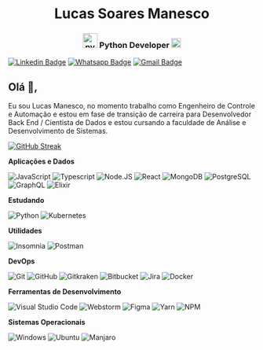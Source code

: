 <h1 align="center">Lucas Soares Manesco</h1>
<h3 align="center"><img src=" https://cdn3.iconfinder.com/data/icons/logos-and-brands-adobe/512/267_Python-512.png" alt="python" width="30" height="30"/> Python Developer <img src=" https://e7.pngegg.com/pngimages/593/987/png-clipart-graphics-computer-icons-symbol-data-science-symbol-miscellaneous-logo.png" alt="nodejs" width="20" height="20"/></h3>


[![Linkedin Badge](https://img.shields.io/badge/-Linkedin-6633cc?style=flat-square&logo=Linkedin&logoColor=white&color=black&link=https://www.linkedin.com/in/lucas-manesco//)]( https://www.linkedin.com/in/lucas-manesco/)
[![Whatsapp Badge](https://img.shields.io/badge/-WhatsApp-6633cc?style=flat-square&logo=Whatsapp&logoColor=white&color=black&link=https://whats.link/lucasmanesco)](https://whats.link/lucasmanesco)
[![Gmail Badge](https://img.shields.io/badge/-Gmail-c14438?style=flat-square&logo=Gmail&logoColor=white&color=black&link=mailto:ricardocarvalho606@gmail.com)](mailto:duduxss3@gmail.com)
## Olá 👋, 
Eu sou Lucas Manesco, no momento trabalho como Engenheiro de Controle e Automação e estou em fase de transição de carreira para Desenvolvedor Back End / Cientista de Dados e estou cursando a faculdade de Análise e Desenvolvimento de Sistemas.
 
[![GitHub Streak](https://github-readme-streak-stats.herokuapp.com/?user=LucasManesco-99&theme=dark)](https://git.io/streak-stats)


**Aplicações e Dados**
 
  ![JavaScript](https://img.shields.io/badge/-JavaScript-333333?style=flat&logo=javascript)
  ![Typescript](https://img.shields.io/badge/-Typescript-333333?style=flat&logo=typescript)
  ![Node.JS](https://img.shields.io/badge/-Node.JS-333333?style=flat&logo=node.js)
  ![React](https://img.shields.io/badge/-React-333333?style=flat&logo=react)
  ![MongoDB](https://img.shields.io/badge/-MongoDB-333333?style=flat&logo=Mongodb)
  ![PostgreSQL](https://img.shields.io/badge/-PostgreSQL-333333?style=flat&logo=postgresql)
  ![GraphQL](https://img.shields.io/badge/-Graphql-333333?style=flat&logo=graphql&logoColor=da0093)
  ![Elixir](https://img.shields.io/badge/-Elixir-333333?style=flat&logo=elixir&logoColor=4d305f)
  
**Estudando**
  
  ![Python]( https://img.shields.io/badge/-Python-333333?style=flat&logo=Python)
  ![Kubernetes](https://img.shields.io/badge/-Kubernetes-333333?style=flat&logo=kubernetes&logoColor=3069de)
  
**Utilidades**

  ![Insomnia](https://img.shields.io/badge/-Insomnia-333333?style=flat&logo=insomnia)
  ![Postman](https://img.shields.io/badge/-Postman-333333?style=flat&logo=postman)

**DevOps**

  ![Git](https://img.shields.io/badge/-Git-333333?style=flat&logo=git)
  ![GitHub](https://img.shields.io/badge/-GitHub-333333?style=flat&logo=github)
  ![Gitkraken](https://img.shields.io/badge/-Gitkraken-333333?style=flat&logo=Gitkraken)
  ![Bitbucket](https://img.shields.io/badge/-Bitbucket-333333?style=flat&logo=Bitbucket&logoColor=blue)
  ![Jira](https://img.shields.io/badge/-Jira-333333?style=flat&logo=jira&logoColor=blue)
  ![Docker](https://img.shields.io/badge/-Docker-333333?style=flat&logo=docker)

**Ferramentas de Desenvolvimento**

  ![Visual Studio Code](https://img.shields.io/badge/-Visual%20Studio%20Code-333333?style=flat&logo=visual-studio-code&logoColor=007ACC)
  ![Webstorm](https://img.shields.io/badge/-Webstorm-333333?style=flat&logo=webstorm&logoColor=white)
  ![Figma](https://img.shields.io/badge/-Figma-333333?style=flat&logo=figma&logoColor=007ACC)
  ![Yarn](https://img.shields.io/badge/-Yarn-333333?style=flat&logo=yarn&logoColor=007ACC)
  ![NPM](https://img.shields.io/badge/-NPM-333333?style=flat&logo=npm&logoColor=007ACC)

**Sistemas Operacionais**

  ![Windows](https://img.shields.io/badge/-Windows-333333?style=flat&logo=windows&logoColor=blue)
  ![Ubuntu](https://img.shields.io/badge/-Ubuntu-333333?style=flat&logo=ubuntu)
  ![Manjaro](https://img.shields.io/badge/-Manjaro-333333?style=flat&logo=manjaro)
<br/></p>
